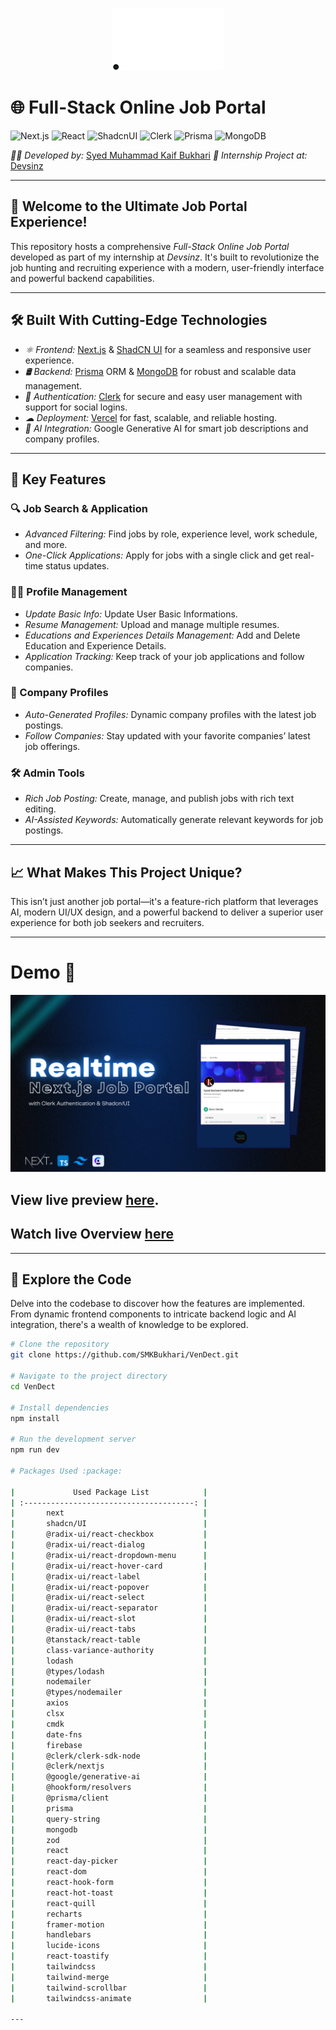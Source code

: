 <p align="center" width="100%">
    <img height="100" src="./bismillah.png">
</p>

# 🌐 Full-Stack Online Job Portal

![Next.js](https://img.shields.io/badge/Next.js-Framework-informational?style=flat&logo=next.js&logoColor=white&color=0AAB7C)
![React](https://img.shields.io/badge/React-Frontend-informational?style=flat&logo=react&logoColor=white&color=0AAB7C)
![ShadcnUI](https://img.shields.io/badge/ShadcnUI-Design-informational?style=flat&logo=ui-design&logoColor=white&color=0AAB7C)
![Clerk](https://img.shields.io/badge/Clerk-Authentication-informational?style=flat&logo=clerk&logoColor=white&color=0AAB7C)
![Prisma](https://img.shields.io/badge/Prisma-ORM-informational?style=flat&logo=prisma&logoColor=white&color=0AAB7C)
![MongoDB](https://img.shields.io/badge/MongoDB-Database-informational?style=flat&logo=mongodb&logoColor=white&color=0AAB7C)

*👨‍💻 Developed by:* [Syed Muhammad Kaif Bukhari](https://smkbukhari.netlify.app/)
*🏢 Internship Project at:* [Devsinz](https://www.linkedin.com/company/devsinz)

---

## 🎉 Welcome to the Ultimate Job Portal Experience!

This repository hosts a comprehensive *Full-Stack Online Job Portal* developed as part of my internship at *Devsinz*. It's built to revolutionize the job hunting and recruiting experience with a modern, user-friendly interface and powerful backend capabilities.

---

## 🛠 Built With Cutting-Edge Technologies

- *⚛ Frontend:* [Next.js](https://nextjs.org/) & [ShadCN UI](https://ui.shadcn.com/) for a seamless and responsive user experience.
- *🛢 Backend:* [Prisma](https://www.prisma.io/) ORM & [MongoDB](https://www.mongodb.com/) for robust and scalable data management.
- *🔐 Authentication:* [Clerk](https://clerk.com/) for secure and easy user management with support for social logins.
- *☁ Deployment:* [Vercel](https://vercel.com/) for fast, scalable, and reliable hosting.
- *🤖 AI Integration:* Google Generative AI for smart job descriptions and company profiles.

---

## 🌟 Key Features

### 🔍 Job Search & Application
- *Advanced Filtering:* Find jobs by role, experience level, work schedule, and more.
- *One-Click Applications:* Apply for jobs with a single click and get real-time status updates.

### 🧑‍💼 Profile Management
- *Update Basic Info:* Update User Basic Informations.
- *Resume Management:* Upload and manage multiple resumes.
- *Educations and Experiences Details Management:* Add and Delete Education and Experience Details.
- *Application Tracking:* Keep track of your job applications and follow companies.

### 🏢 Company Profiles
- *Auto-Generated Profiles:* Dynamic company profiles with the latest job postings.
- *Follow Companies:* Stay updated with your favorite companies’ latest job offerings.

### 🛠 Admin Tools
- *Rich Job Posting:* Create, manage, and publish jobs with rich text editing.
- *AI-Assisted Keywords:* Automatically generate relevant keywords for job postings.

---

## 📈 What Makes This Project Unique?

This isn’t just another job portal—it's a feature-rich platform that leverages AI, modern UI/UX design, and a powerful backend to deliver a superior user experience for both job seekers and recruiters.

---

# Demo :movie_camera:

![](./public/img/screen.png)

## View live preview [here](https://vendect.vercel.app/).
## Watch live Overview [here]("") 

---

## 📂 Explore the Code

Delve into the codebase to discover how the features are implemented. From dynamic frontend components to intricate backend logic and AI integration, there's a wealth of knowledge to be explored.

```bash
# Clone the repository
git clone https://github.com/SMKBukhari/VenDect.git

# Navigate to the project directory
cd VenDect

# Install dependencies
npm install

# Run the development server
npm run dev

# Packages Used :package:

|             Used Package List            |
| :--------------------------------------: |
|       next                               |
|       shadcn/UI                          |
|       @radix-ui/react-checkbox           |
|       @radix-ui/react-dialog             |
|       @radix-ui/react-dropdown-menu      |
|       @radix-ui/react-hover-card         |
|       @radix-ui/react-label              |
|       @radix-ui/react-popover            |
|       @radix-ui/react-select             |
|       @radix-ui/react-separator          |
|       @radix-ui/react-slot               |
|       @radix-ui/react-tabs               |
|       @tanstack/react-table              |
|       class-variance-authority           |
|       lodash                             |
|       @types/lodash                      |
|       nodemailer                         |
|       @types/nodemailer                  |
|       axios                              |
|       clsx                               |
|       cmdk                               |
|       date-fns                           |
|       firebase                           |
|       @clerk/clerk-sdk-node              |
|       @clerk/nextjs                      |
|       @google/generative-ai              |
|       @hookform/resolvers                |
|       @prisma/client                     |
|       prisma                             |
|       query-string                       |
|       mongodb                            |
|       zod                                |
|       react                              |
|       react-day-picker                   |
|       react-dom                          |
|       react-hook-form                    |
|       react-hot-toast                    |
|       react-quill                        |
|       recharts                           |
|       framer-motion                      |
|       handlebars                         |
|       lucide-icons                       |
|       react-toastify                     |
|       tailwindcss                        |
|       tailwind-merge                     |
|       tailwind-scrollbar                 |
|       tailwindcss-animate                |

---
